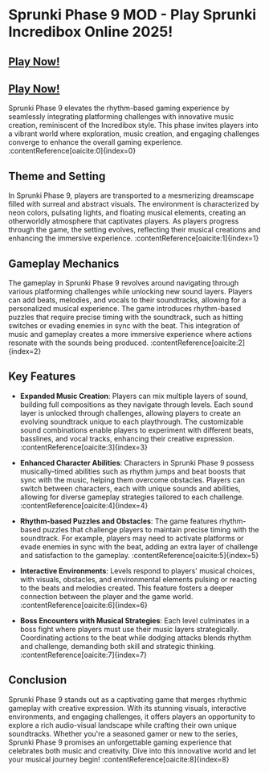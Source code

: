 # Sprunki Phase 9 MOD - Play Sprunki Incredibox Online 2025!

## [Play Now!](https://apkitech.com/)

## [Play Now!](https://modmeme.com/)

Sprunki Phase 9 elevates the rhythm-based gaming experience by seamlessly integrating platforming challenges with innovative music creation, reminiscent of the Incredibox style. This phase invites players into a vibrant world where exploration, music creation, and engaging challenges converge to enhance the overall gaming experience. :contentReference[oaicite:0]{index=0}

## Theme and Setting

In Sprunki Phase 9, players are transported to a mesmerizing dreamscape filled with surreal and abstract visuals. The environment is characterized by neon colors, pulsating lights, and floating musical elements, creating an otherworldly atmosphere that captivates players. As players progress through the game, the setting evolves, reflecting their musical creations and enhancing the immersive experience. :contentReference[oaicite:1]{index=1}

## Gameplay Mechanics

The gameplay in Sprunki Phase 9 revolves around navigating through various platforming challenges while unlocking new sound layers. Players can add beats, melodies, and vocals to their soundtracks, allowing for a personalized musical experience. The game introduces rhythm-based puzzles that require precise timing with the soundtrack, such as hitting switches or evading enemies in sync with the beat. This integration of music and gameplay creates a more immersive experience where actions resonate with the sounds being produced. :contentReference[oaicite:2]{index=2}

## Key Features

- **Expanded Music Creation**: Players can mix multiple layers of sound, building full compositions as they navigate through levels. Each sound layer is unlocked through challenges, allowing players to create an evolving soundtrack unique to each playthrough. The customizable sound combinations enable players to experiment with different beats, basslines, and vocal tracks, enhancing their creative expression. :contentReference[oaicite:3]{index=3}

- **Enhanced Character Abilities**: Characters in Sprunki Phase 9 possess musically-timed abilities such as rhythm jumps and beat boosts that sync with the music, helping them overcome obstacles. Players can switch between characters, each with unique sounds and abilities, allowing for diverse gameplay strategies tailored to each challenge. :contentReference[oaicite:4]{index=4}

- **Rhythm-based Puzzles and Obstacles**: The game features rhythm-based puzzles that challenge players to maintain precise timing with the soundtrack. For example, players may need to activate platforms or evade enemies in sync with the beat, adding an extra layer of challenge and satisfaction to the gameplay. :contentReference[oaicite:5]{index=5}

- **Interactive Environments**: Levels respond to players' musical choices, with visuals, obstacles, and environmental elements pulsing or reacting to the beats and melodies created. This feature fosters a deeper connection between the player and the game world. :contentReference[oaicite:6]{index=6}

- **Boss Encounters with Musical Strategies**: Each level culminates in a boss fight where players must use their music layers strategically. Coordinating actions to the beat while dodging attacks blends rhythm and challenge, demanding both skill and strategic thinking. :contentReference[oaicite:7]{index=7}

## Conclusion

Sprunki Phase 9 stands out as a captivating game that merges rhythmic gameplay with creative expression. With its stunning visuals, interactive environments, and engaging challenges, it offers players an opportunity to explore a rich audio-visual landscape while crafting their own unique soundtracks. Whether you're a seasoned gamer or new to the series, Sprunki Phase 9 promises an unforgettable gaming experience that celebrates both music and creativity. Dive into this innovative world and let your musical journey begin! :contentReference[oaicite:8]{index=8}
